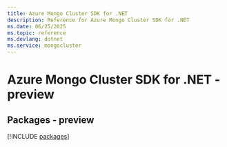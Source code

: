 ```yaml
---
title: Azure Mongo Cluster SDK for .NET
description: Reference for Azure Mongo Cluster SDK for .NET
ms.date: 06/25/2025
ms.topic: reference
ms.devlang: dotnet
ms.service: mongocluster
---
```

# Azure Mongo Cluster SDK for .NET - preview
## Packages - preview
[!INCLUDE [packages](mongo-cluster-index.md)]